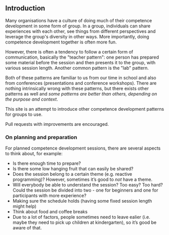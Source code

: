 
## Introduction

Many organisations have a culture of doing much of their competence development in some form of group. In a group, individuals can share experiences with each other, see things from different perspectives and leverage the group's diversity in other ways. More importantly, doing competence development together is often more fun.

However, there is often a tendency to follow a certain form of communication, basically the "teacher pattern": one person has prepared some material before the session and then presents it to the group, with various session length. Another common pattern is the "lab" pattern.

Both of these patterns are familiar to us from our time in school and also from conferences (presentations and  conference workshops). There are nothing intrinsically wrong with these patterns, but there exists other patterns as well and *some patterns are better than others, depending on the purpose and context*.

This site is an attempt to introduce other competence development patterns for groups to use.

Pull requests with improvements are encouraged.

### On planning and preparation

For planned competence development sessions, there are several aspects to think about, for example:

* Is there enough time to prepare?
* Is there some low hanging fruit that can easily be shared?
* Does the session belong to a certain theme (e.g. reactive programming)? However, sometimes it’s good to *not* have a theme.
* Will everybody be able to understand the session? Too easy? Too hard? Could the session be divided into two - one for beginners and one for participants with more experience?
* Making sure the schedule holds (having some fixed session length might help)
* Think about food and coffee breaks
* Due to a lot of factors, people sometimes need to leave ealier (i.e. maybe they need to pick up children at kindergarten), so it’s good be aware of that.
